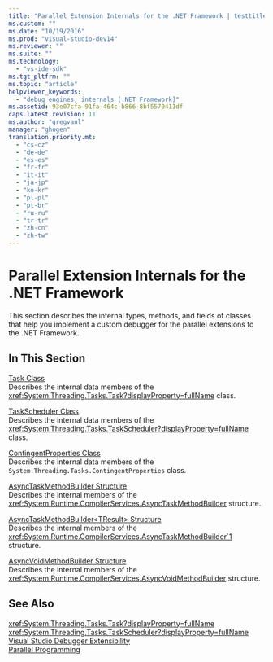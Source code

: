 ```yaml
---
title: "Parallel Extension Internals for the .NET Framework | testtitle"
ms.custom: ""
ms.date: "10/19/2016"
ms.prod: "visual-studio-dev14"
ms.reviewer: ""
ms.suite: ""
ms.technology: 
  - "vs-ide-sdk"
ms.tgt_pltfrm: ""
ms.topic: "article"
helpviewer_keywords: 
  - "debug engines, internals [.NET Framework]"
ms.assetid: 93e07cfa-91fa-464c-b866-8bf5570411df
caps.latest.revision: 11
ms.author: "gregvanl"
manager: "ghogen"
translation.priority.mt: 
  - "cs-cz"
  - "de-de"
  - "es-es"
  - "fr-fr"
  - "it-it"
  - "ja-jp"
  - "ko-kr"
  - "pl-pl"
  - "pt-br"
  - "ru-ru"
  - "tr-tr"
  - "zh-cn"
  - "zh-tw"
---
```

# Parallel Extension Internals for the .NET Framework
This section describes the internal types, methods, and fields of classes that help you implement a custom debugger for the parallel extensions to the .NET Framework.  
  
## In This Section  
 [Task Class](../extensibility-debugger/task-class---internal-members.md)  
 Describes the internal data members of the <xref:System.Threading.Tasks.Task?displayProperty=fullName> class.  
  
 [TaskScheduler Class](../extensibility-debugger/taskscheduler-class---internal-members.md)  
 Describes the internal data members of the <xref:System.Threading.Tasks.TaskScheduler?displayProperty=fullName> class.  
  
 [ContingentProperties Class](../extensibility-debugger/contingentproperties-class---internal-members.md)  
 Describes the internal data members of the `System.Threading.Tasks.ContingentProperties` class.  
  
 [AsyncTaskMethodBuilder Structure](../extensibility-debugger/asynctaskmethodbuilder-structure---internal-members.md)  
 Describes the internal members of the <xref:System.Runtime.CompilerServices.AsyncTaskMethodBuilder> structure.  
  
 [AsyncTaskMethodBuilder\<TResult> Structure](../extensibility-debugger/asynctaskmethodbuilder-tresult--structure---internal-members.md)  
 Describes the internal members of the <xref:System.Runtime.CompilerServices.AsyncTaskMethodBuilder`1> structure.  
  
 [AsyncVoidMethodBuilder Structure](../extensibility-debugger/asyncvoidmethodbuilder-structure---internal-members.md)  
 Describes the internal members of the <xref:System.Runtime.CompilerServices.AsyncVoidMethodBuilder> structure.  
  
## See Also  
 <xref:System.Threading.Tasks.Task?displayProperty=fullName>   
 <xref:System.Threading.Tasks.TaskScheduler?displayProperty=fullName>   
 [Visual Studio Debugger Extensibility](../extensibility-debugger/visual-studio-debugger-extensibility.md)   
 [Parallel Programming](../Topic/Parallel%20Programming%20in%20the%20.NET%20Framework.md)